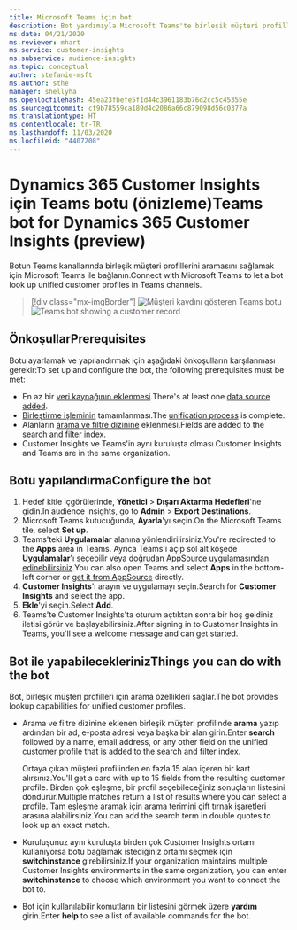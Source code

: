 ```yaml
---
title: Microsoft Teams için bot
description: Bot yardımıyla Microsoft Teams'te birleşik müşteri profillerini arayın.
ms.date: 04/21/2020
ms.reviewer: mhart
ms.service: customer-insights
ms.subservice: audience-insights
ms.topic: conceptual
author: stefanie-msft
ms.author: sthe
manager: shellyha
ms.openlocfilehash: 45ea23fbefe5f1d44c3961183b76d2cc5c45355e
ms.sourcegitcommit: cf9b78559ca189d4c2086a66c879098d56c0377a
ms.translationtype: HT
ms.contentlocale: tr-TR
ms.lasthandoff: 11/03/2020
ms.locfileid: "4407208"
---
```

# <a name="teams-bot-for-dynamics-365-customer-insights-preview"></a><span data-ttu-id="7f035-103">Dynamics 365 Customer Insights için Teams botu (önizleme)</span><span class="sxs-lookup"><span data-stu-id="7f035-103">Teams bot for Dynamics 365 Customer Insights (preview)</span></span>

<span data-ttu-id="7f035-104">Botun Teams kanallarında birleşik müşteri profillerini aramasını sağlamak için Microsoft Teams ile bağlanın.</span><span class="sxs-lookup"><span data-stu-id="7f035-104">Connect with Microsoft Teams to let a bot look up unified customer profiles in Teams channels.</span></span>

> [!div class="mx-imgBorder"]
> <span data-ttu-id="7f035-105">![Müşteri kaydını gösteren Teams botu](media/teams-bot.png "Müşteri kaydını gösteren Teams botu")</span><span class="sxs-lookup"><span data-stu-id="7f035-105">![Teams bot showing a customer record](media/teams-bot.png "Teams bot showing a customer record")</span></span>

## <a name="prerequisites"></a><span data-ttu-id="7f035-106">Önkoşullar</span><span class="sxs-lookup"><span data-stu-id="7f035-106">Prerequisites</span></span>

<span data-ttu-id="7f035-107">Botu ayarlamak ve yapılandırmak için aşağıdaki önkoşulların karşılanması gerekir:</span><span class="sxs-lookup"><span data-stu-id="7f035-107">To set up and configure the bot, the following prerequisites must be met:</span></span>

- <span data-ttu-id="7f035-108">En az bir [veri kaynağının eklenmesi](data-sources.md).</span><span class="sxs-lookup"><span data-stu-id="7f035-108">There's at least one [data source added](data-sources.md).</span></span>
- <span data-ttu-id="7f035-109">[Birleştirme işleminin](data-unification.md) tamamlanması.</span><span class="sxs-lookup"><span data-stu-id="7f035-109">The [unification process](data-unification.md) is complete.</span></span>
- <span data-ttu-id="7f035-110">Alanların [arama ve filtre dizinine](search-filter-index.md) eklenmesi.</span><span class="sxs-lookup"><span data-stu-id="7f035-110">Fields are added to the [search and filter index](search-filter-index.md).</span></span>
- <span data-ttu-id="7f035-111">Customer Insights ve Teams'in aynı kuruluşta olması.</span><span class="sxs-lookup"><span data-stu-id="7f035-111">Customer Insights and Teams are in the same organization.</span></span>

## <a name="configure-the-bot"></a><span data-ttu-id="7f035-112">Botu yapılandırma</span><span class="sxs-lookup"><span data-stu-id="7f035-112">Configure the bot</span></span>

1. <span data-ttu-id="7f035-113">Hedef kitle içgörülerinde, **Yönetici** > **Dışarı Aktarma Hedefleri**'ne gidin.</span><span class="sxs-lookup"><span data-stu-id="7f035-113">In audience insights, go to **Admin** > **Export Destinations**.</span></span>
1. <span data-ttu-id="7f035-114">Microsoft Teams kutucuğunda, **Ayarla**'yı seçin.</span><span class="sxs-lookup"><span data-stu-id="7f035-114">On the Microsoft Teams tile, select **Set up**.</span></span>
1. <span data-ttu-id="7f035-115">Teams'teki **Uygulamalar** alanına yönlendirilirsiniz.</span><span class="sxs-lookup"><span data-stu-id="7f035-115">You're redirected to the **Apps** area in Teams.</span></span> <span data-ttu-id="7f035-116">Ayrıca Teams'i açıp sol alt köşede **Uygulamalar**'ı seçebilir veya doğrudan [AppSource uygulamasından edinebilirsiniz](https://go.microsoft.com/fwlink/?linkid=2124104).</span><span class="sxs-lookup"><span data-stu-id="7f035-116">You can also open Teams and select **Apps** in the bottom-left corner or [get it from AppSource](https://go.microsoft.com/fwlink/?linkid=2124104) directly.</span></span>
1. <span data-ttu-id="7f035-117">**Customer Insights**'ı arayın ve uygulamayı seçin.</span><span class="sxs-lookup"><span data-stu-id="7f035-117">Search for **Customer Insights** and select the app.</span></span>
1. <span data-ttu-id="7f035-118">**Ekle**'yi seçin.</span><span class="sxs-lookup"><span data-stu-id="7f035-118">Select **Add**.</span></span>
1. <span data-ttu-id="7f035-119">Teams'te Customer Insights'ta oturum açtıktan sonra bir hoş geldiniz iletisi görür ve başlayabilirsiniz.</span><span class="sxs-lookup"><span data-stu-id="7f035-119">After signing in to Customer Insights in Teams, you'll see a welcome message and can get started.</span></span>

## <a name="things-you-can-do-with-the-bot"></a><span data-ttu-id="7f035-120">Bot ile yapabilecekleriniz</span><span class="sxs-lookup"><span data-stu-id="7f035-120">Things you can do with the bot</span></span>

<span data-ttu-id="7f035-121">Bot, birleşik müşteri profilleri için arama özellikleri sağlar.</span><span class="sxs-lookup"><span data-stu-id="7f035-121">The bot provides lookup capabilities for unified customer profiles.</span></span>

- <span data-ttu-id="7f035-122">Arama ve filtre dizinine eklenen birleşik müşteri profilinde **arama** yazıp ardından bir ad, e-posta adresi veya başka bir alan girin.</span><span class="sxs-lookup"><span data-stu-id="7f035-122">Enter **search** followed by a name, email address, or any other field on the unified customer profile that is added to the search and filter index.</span></span>

  <span data-ttu-id="7f035-123">Ortaya çıkan müşteri profilinden en fazla 15 alan içeren bir kart alırsınız.</span><span class="sxs-lookup"><span data-stu-id="7f035-123">You'll get a card with up to 15 fields from the resulting customer profile.</span></span> <span data-ttu-id="7f035-124">Birden çok eşleşme, bir profil seçebileceğiniz sonuçların listesini döndürür.</span><span class="sxs-lookup"><span data-stu-id="7f035-124">Multiple matches return a list of results where you can select a profile.</span></span> <span data-ttu-id="7f035-125">Tam eşleşme aramak için arama terimini çift tırnak işaretleri arasına alabilirsiniz.</span><span class="sxs-lookup"><span data-stu-id="7f035-125">You can add the search term in double quotes to look up an exact match.</span></span>

- <span data-ttu-id="7f035-126">Kuruluşunuz aynı kuruluşta birden çok Customer Insights ortamı kullanıyorsa botu bağlamak istediğiniz ortamı seçmek için **switchinstance** girebilirsiniz.</span><span class="sxs-lookup"><span data-stu-id="7f035-126">If your organization maintains multiple Customer Insights environments in the same organization, you can enter **switchinstance** to choose which environment you want to connect the bot to.</span></span>

- <span data-ttu-id="7f035-127">Bot için kullanılabilir komutların bir listesini görmek üzere **yardım** girin.</span><span class="sxs-lookup"><span data-stu-id="7f035-127">Enter **help** to see a list of available commands for the bot.</span></span>  
